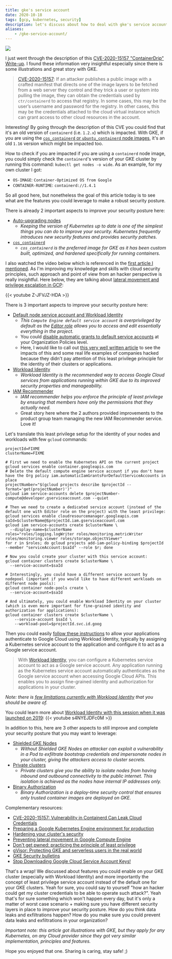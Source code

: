 ```yaml
---
title: gke's service account
date: 2020-10-18
tags: [gcp, kubernetes, security]
description: let's discuss about how to deal with gke's service account and few tips to improve your security posture, especially with fine-grained identity and authorization for applications with workload identity
aliases:
    - /gke-service-account/
---
```

[![](https://storage.googleapis.com/gweb-cloudblog-publish/images/GCP_Security_kLUG9v5.max-2200x2200.jpg)](https://storage.googleapis.com/gweb-cloudblog-publish/images/GCP_Security_kLUG9v5.max-2200x2200.jpg)

I just went through the description of this [CVE-2020-15157 "ContainerDrip" Write-up](https://darkbit.io/blog/cve-2020-15157-containerdrip). I found these information very insightful especially since there is some illustrations and great story with GKE.

> [CVE-2020-15157](https://nvd.nist.gov/vuln/detail/CVE-2020-15157): If an attacker publishes a public image with a crafted manifest that directs one of the image layers to be fetched from a web server they control and they trick a user or system into pulling the image, they can obtain the credentials used by `ctr/containerd` to access that registry. In some cases, this may be the user’s username and password for the registry. In other cases, this may be the credentials attached to the cloud virtual instance which can grant access to other cloud resources in the account.

Interesting! By going through the description of this CVE you could find that it's an old version of `containerd` (i.e. `1.2.x`) which is impacted. With GKE, if you are using the [`cos_containerd` or `ubuntu_containerd` node images](https://cloud.google.com/kubernetes-engine/docs/concepts/using-containerd), it's an old `1.16` version which might be impacted too.

How to check if you are impacted if you are using a `containerd` node image, you could simply check the `containerd`'s version of your GKE cluster by running this command: `kubectl get nodes -o wide`. As an example, for my own cluster I got:
- `OS-IMAGE`: `Container-Optimized OS from Google`
- `CONTAINER-RUNTIME`: `containerd://1.4.1`

So all good here, but nonetheless the goal of this article today is to see what are the features you could leverage to make a robust security posture.

There is already 2 important aspects to improve your security posture here:
- [Auto-upgrading nodes](https://cloud.google.com/kubernetes-engine/docs/how-to/node-auto-upgrades)
    - _Keeping the version of Kubernetes up to date is one of the simplest things you can do to improve your security. Kubernetes frequently introduces new security features and provides security patches._
- [`cos_containerd`](https://cloud.google.com/container-optimized-os/docs/concepts/security)
    - _`cos_containerd` is the preferred image for GKE as it has been custom built, optimized, and hardened specifically for running containers._

I also watched the video below which is referenced in the [first article I mentioned](https://darkbit.io/blog/cve-2020-15157-containerdrip). As I'm improving my knowledge and skills with cloud security principles, such approach and point of view from an hacker perspective is really insightful. Here below, they are talking about [lateral movement and privilege escalation in GCP](https://youtu.be/Z-JFVJZ-HDA):

{{< youtube Z-JFVJZ-HDA >}}

There is 3 important aspects to improve your security posture here:
- [Default node service account and Workload Identity](https://cloud.google.com/kubernetes-engine/docs/how-to/hardening-your-cluster#use_least_privilege_sa)
    - _This `Compute Engine default service account` is overprivileged by default as the [Editor role](https://cloud.google.com/iam/docs/understanding-roles#primitive_role_definitions) allows you to access and edit essentially everything in the project._
    - You could [disable automatic grants to default service accounts](https://cloud.google.com/resource-manager/docs/organization-policy/restricting-service-accounts#disable_service_account_default_grants) at your Organization Policies level.
    - Here, I would like to call out [this very well written article](https://code.kiwi.com/towards-secure-by-default-google-cloud-platform-service-accounts-244ad9fc772) to see the impacts of this and some real life examples of companies hacked because they didn't pay attention of this least privilege principle for the identity of their clusters or applications.
- [Workload Identity](https://cloud.google.com/kubernetes-engine/docs/how-to/workload-identity)
    - _Workload Identity is the recommended way to access Google Cloud services from applications running within GKE due to its improved security properties and manageability._
- [IAM Recommender](https://cloud.google.com/iam/docs/recommender-overview)
    - _IAM recommender helps you enforce the principle of least privilege by ensuring that members have only the permissions that they actually need._
    - Great story here where the 2 authors provided improvements to the product group team managing the new IAM Recommender service. Love it!

Let's translate this least privilege setup for the identity of your nodes and workloads with few `gcloud` commands:
```
projectId=FIXME
clusterName=FIXME

# First we need to enable the Kubernetes API on the current project
gcloud services enable container.googleapis.com
# Delete the default compute engine service account if you don't have have the Org policy iam.automaticIamGrantsForDefaultServiceAccounts in place
projectNumber="$(gcloud projects describe $projectId --format='get(projectNumber)')"
gcloud iam service-accounts delete $projectNumber-compute@developer.gserviceaccount.com --quiet

# Then we need to create a dedicated service account (instead of the default one with Editor role on the project) with the least privilege:
gcloud services enable cloudresourcemanager.googleapis.com
saId=$clusterName@$projectId.iam.gserviceaccount.com
gcloud iam service-accounts create $clusterName \
  --display-name=$clusterName
roles="roles/logging.logWriter roles/monitoring.metricWriter roles/monitoring.viewer roles/storage.objectViewer"
for r in $roles; do gcloud projects add-iam-policy-binding $projectId --member "serviceAccount:$saId" --role $r; done

# Now you could create your cluster with this service account:
gcloud container clusters create $clusterName \
  --service-account=$saId

# Interestingly, you could have a different service account by nodepool (important if you would like to have different workloads on different node pools):
gcloud container node-pools create \
  --service-account=$saId

# And ultimately, you could enable Workload Identity on your cluster (which is even more important for fine-grained identity and authorization for applications):
gcloud container clusters create $clusterName \
    --service-account $saId \
    --workload-pool=$projectId.svc.id.goog
```

Then you could easily [follow these instructions](https://cloud.google.com/kubernetes-engine/docs/how-to/workload-identity#authenticating_to) to allow your applications authenticate to Google Cloud using Workload Identity, typically by assigning a Kubernetes service account to the application and configure it to act as a Google service account.

> With [Workload Identity](https://cloud.google.com/kubernetes-engine/docs/how-to/workload-identity), you can configure a Kubernetes service account to act as a Google service account. Any application running as the Kubernetes service account automatically authenticates as the Google service account when accessing Google Cloud APIs. This enables you to assign fine-grained identity and authorization for applications in your cluster.

_Note: there is [few limitations currently with Workload Identity](https://cloud.google.com/kubernetes-engine/docs/how-to/workload-identity#limitations) that you should be aware of._

You could learn more about [Workload Identity with this session when it was launched on 2019](https://cloud.google.com/blog/products/containers-kubernetes/introducing-workload-identity-better-authentication-for-your-gke-applications):
{{< youtube s4NYEJDFc0M >}}

In addition to this, here are 3 other aspects to still improve and complete your security posture that you may want to leverage:
- [Shielded GKE Nodes](https://cloud.google.com/kubernetes-engine/docs/how-to/shielded-gke-nodes)
    - _Without Shielded GKE Nodes an attacker can exploit a vulnerability in a Pod to exfiltrate bootstrap credentials and impersonate nodes in your cluster, giving the attackers access to cluster secrets._
- [Private clusters](https://cloud.google.com/kubernetes-engine/docs/concepts/private-cluster-concept)
    - _Private clusters give you the ability to isolate nodes from having inbound and outbound connectivity to the public internet. This isolation is achieved as the nodes have internal IP addresses only._
- [Binary Authorization](https://cloud.google.com/binary-authorization)
    - _Binary Authorization is a deploy-time security control that ensures only trusted container images are deployed on GKE._

Complementary resources:
- [CVE-2020-15157: Vulnerability in Containerd Can Leak Cloud Credentials](https://blog.aquasec.com/cve-2020-15157-containerd-container-vulnerability)
- [Preparing a Google Kubernetes Engine environment for production](https://cloud.google.com/solutions/prep-kubernetes-engine-for-prod)
- [Hardening your cluster's security](https://cloud.google.com/kubernetes-engine/docs/how-to/hardening-your-cluster)
- [Preventing lateral movement in Google Compute Engine](https://cloud.google.com/blog/products/identity-security/preventing-lateral-movement-in-google-compute-engine)
- [Don't get pwned: practicing the principle of least privilege](https://cloud.google.com/blog/products/identity-security/dont-get-pwned-practicing-the-principle-of-least-privilege)
- [gVisor: Protecting GKE and serverless users in the real world](https://cloud.google.com/blog/products/containers-kubernetes/how-gvisor-protects-google-cloud-services-from-cve-2020-14386)
- [GKE Security bulletins](https://cloud.google.com/kubernetes-engine/docs/security-bulletins)
- [Stop Downloading Google Cloud Service Account Keys!](https://medium.com/@jryancanty/stop-downloading-google-cloud-service-account-keys-1811d44a97d9)

That's a wrap! We discussed about features you could enable on your GKE cluster (especially with Workload Identity) and more importantly the concept of least privilege service account instead of the default one for your GKE clusters. Yeah for sure, you could say to yourself "how an hacker could get my cluster credentials to be able to operate such attack?". Yeah that's for sure something which won't happen every day, but it's only a matter of worst case scenario + making sure you have different security layers in place to improve your security posture. How do you think data leaks and exfiltrations happen? How do you make sure you could prevent data leaks and exfiltrations in your organization?

_Important note: this article got illustrations with GKE, but they apply for any Kubernetes, on any Cloud provider since they got very similar implementation, principles and features._

Hope you enjoyed that one. Sharing is caring, stay safe! ;)